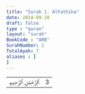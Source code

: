 ```yaml
---
title: "Surah 1. AlFathiha"
date: 2014-09-28
draft: false
type : "quran"
layout: "surah"
BookCode : "ARB"
SurahNumber: 1
TotalAyah: 7
aliases : [
]
---
```

<table>
<tr>
<td>﻿ٱلرَّحْمَٰنِ ٱلرَّحِيمِ
</td>
<td>3</td>
</tr>
</table>